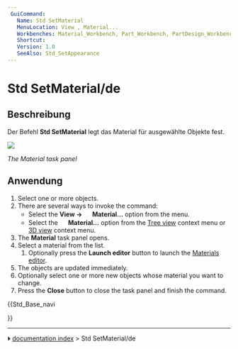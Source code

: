 ```yaml
---
 GuiCommand:
   Name: Std SetMaterial
   MenuLocation: View , Material...
   Workbenches: Material_Workbench, Part_Workbench, PartDesign_Workbench and more
   Shortcut: 
   Version: 1.0
   SeeAlso: Std_SetAppearance
---
```


# Std SetMaterial/de


</div>



## Beschreibung

Der Befehl **Std SetMaterial** legt das Material für ausgewählte Objekte fest.

![](images/Std_SetMaterial_Taskpanel.png )


<div lang="en" dir="ltr" class="mw-content-ltr">



*The Material task panel*


</div>



## Anwendung


<div lang="en" dir="ltr" class="mw-content-ltr">

1.  Select one or more objects.
2.  There are several ways to invoke the command:
    -   Select the **View → <img src="images/Std_SetMaterial.svg" width=16px> Material...** option from the menu.
    -   Select the **<img src="images/Std_SetMaterial.svg" width=16px> Material...** option from the [Tree view](Tree_view.md) context menu or [3D view](3D_view.md) context menu.
3.  The **Material** task panel opens.
4.  Select a material from the list.
    1.  Optionally press the **Launch editor** button to launch the [Materials editor](Materials_Edit.md).
5.  The objects are updated immediately.
6.  Optionally select one or more new objects whose material you want to change.
7.  Press the **Close** button to close the task panel and finish the command.


</div>





{{Std_Base_navi

}}



---
⏵ [documentation index](../README.md) > Std SetMaterial/de
